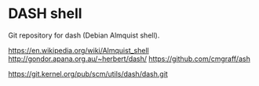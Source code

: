 # DASH shell

Git repository for dash (Debian Almquist shell).

https://en.wikipedia.org/wiki/Almquist_shell
http://gondor.apana.org.au/~herbert/dash/
https://github.com/cmgraff/ash

https://git.kernel.org/pub/scm/utils/dash/dash.git
